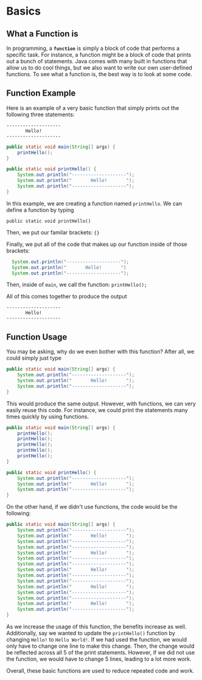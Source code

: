 # Basics

## What a Function is

In programming, a **`function`** is simply a block of code that performs a specific task. For instance, a function might be a block of code that prints out a bunch of statements. Java comes with many built in functions that allow us to do cool things, but we also want to write our own user-defined functions. To see what a function is, the best way is to look at some code.

## Function Example

Here is an example of a very basic function that simply prints out the following three statements:

```text
--------------------
       Hello!
--------------------
```

```java
public static void main(String[] args) {
    printHello();
}

public static void printHello() {
    System.out.println("--------------------");
    System.out.println("       Hello!       ");
    System.out.println("--------------------");
}
```

In this example, we are creating a function named `printHello`. We can define a function by typing

`public static void printHello()`

Then, we put our familar brackets: `{}`

Finally, we put all of the code that makes up our function inside of those brackets:

```java
  System.out.println("--------------------");
  System.out.println("       Hello!       ")
  System.out.println("--------------------");
```

Then, inside of `main`, we call the function: `printHello();`

All of this comes together to produce the output

```text
--------------------
       Hello!
--------------------
```

## Function Usage

You may be asking, why do we even bother with this function? After all, we could simply just type

```java
public static void main(String[] args) {
    System.out.println("--------------------");
    System.out.println("       Hello!       ");
    System.out.println("--------------------");
}
```

This would produce the same output. However, with functions, we can very easily reuse this code. For instance, we could print the statements many times quickly by using functions.

```java
public static void main(String[] args) {
    printHello();
    printHello();
    printHello();
    printHello();
    printHello();
}

public static void printHello() {
    System.out.println("--------------------");
    System.out.println("       Hello!       ");
    System.out.println("--------------------");
}
```

On the other hand, if we didn't use functions, the code would be the following:

```java
public static void main(String[] args) {
    System.out.println("--------------------");
    System.out.println("       Hello!       ");
    System.out.println("--------------------");
    System.out.println("--------------------");
    System.out.println("       Hello!       ");
    System.out.println("--------------------");
    System.out.println("--------------------");
    System.out.println("       Hello!       ");
    System.out.println("--------------------");
    System.out.println("--------------------");
    System.out.println("       Hello!       ");
    System.out.println("--------------------");
    System.out.println("--------------------");
    System.out.println("       Hello!       ");
    System.out.println("--------------------");
}
```

As we increase the usage of this function, the benefits increase as well. Additionally, say we wanted to update the `printHello()` function by changing `Hello!` to `Hello World!`. If we had used the function, we would only have to change one line to make this change. Then, the change would be reflected across all 5 of the print statements. However, if we did not use the function, we would have to change 5 lines, leading to a lot more work.

Overall, these basic functions are used to reduce repeated code and work.
